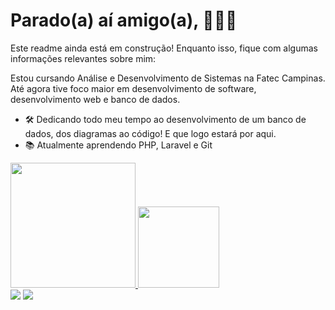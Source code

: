# Parado(a) aí amigo(a), 🚧👷🛑
Este readme ainda está em construção! Enquanto isso, fique com algumas informações relevantes sobre mim:

Estou cursando Análise e Desenvolvimento de Sistemas na Fatec Campinas. Até agora tive foco maior em desenvolvimento de software, desenvolvimento web e banco de dados.

- 🛠️ Dedicando todo meu tempo ao desenvolvimento de um banco de dados, dos diagramas ao código! E que logo estará por aqui.
- 📚 Atualmente aprendendo PHP, Laravel e Git

<div>
  <a href="https://github.com/paulolages">
  <img height="200em" src="https://github-readme-stats.vercel.app/api?username=paulolages&show_icons=true&theme=vision-friendly-dark&inlcude_all_commits=true_private=true"/>
  <img height="130em" src="https://github-readme-stats.vercel.app/api/top-langs/?username=paulolages&layout=compact&langs_count=16&theme=vision-friendly-dark"/>
<div>
<div>
  <a href = "mailto:paulo.lages@fatec.sp.gov.br"><img src="https://img.shields.io/badge/Microsoft_Outlook-0078D4?style=for-the-badge&logo=microsoft-outlook&logoColor=white" target="_blank"></a>
  <a href="https://www.linkedin.com/in/paulo-lages/" target="_blank"><img src="https://img.shields.io/badge/-LinkedIn-%230077B5?style=for-the-badge&logo=linkedin&logoColor=white" target="_blank"></a>
<div>

